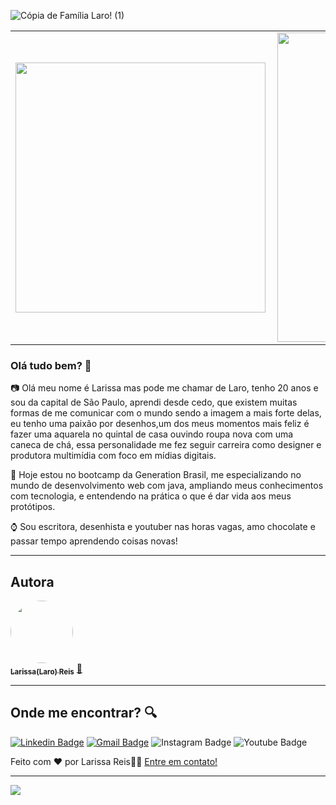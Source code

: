![Cópia de Família Laro! (1)](https://user-images.githubusercontent.com/79121527/109430286-583d1c80-79df-11eb-8219-2e19214dc287.jpg)

<center>
<table>
    <tr>
        <td><img width="400px" align="left" src="https://github-readme-stats.vercel.app/api/top-langs/?username=laroreis&hide=html&layout=compact&theme=buefy" /></td>
        <td><img width="495px" align="left" src="https://github-readme-stats.vercel.app/api?username=laroreis&theme=buefy"/></td>
    </tr>   
</table>
</center>  



### Olá tudo bem? 👋

📷 Olá meu nome é Larissa mas pode me chamar de Laro,  tenho 20 anos e sou da capital de São Paulo, aprendi desde cedo, que existem muitas formas de me comunicar com o mundo sendo a imagem a mais forte delas, eu tenho uma paixão por desenhos,um dos meus momentos mais feliz é fazer uma aquarela no quintal de casa ouvindo roupa nova com uma caneca de chá, essa personalidade me fez seguir carreira como designer e produtora multimídia com foco em mídias digitais.

📝 Hoje estou no bootcamp da Generation Brasil, me especializando no mundo de desenvolvimento web com java, ampliando meus conhecimentos com tecnologia, e entendendo na prática o que é dar vida aos meus protótipos.

⌚ Sou escritora, desenhista e youtuber nas horas vagas, amo chocolate e passar tempo aprendendo coisas novas!

---

## Autora 

<a href="https://larissamreis3.myportfolio.com/">
 <img style="border-radius: 50%;" src="https://avatars.githubusercontent.com/u/79121527?s=400&u=0489c8337514ef5aecb1307f8cf402def7063810&v=4" width="100px;" alt=""/>
 <br />
 <sub><b>Larissa(Laro) Reis</b></sub></a> <a href="https://larissamreis3.myportfolio.com/" title="LarissaReis">🚀</a>
 <br />
 
 ---
 ## Onde me encontrar? :mag:  
 
[![Linkedin Badge](https://img.shields.io/badge/-Larissa-blue?style=flat-square&logo=Linkedin&logoColor=white&link=https://www.linkedin.com/in/larissamreis/)](https://www.linkedin.com/in/larissamreis/) 
[![Gmail Badge](https://img.shields.io/badge/-laroreis3@gmail.com-c14438?style=flat-square&logo=Gmail&logoColor=white&link=mailto:laroreis3@gmail.com)](mailto:laroreis3@gmail.com)
![Instagram Badge](https://img.shields.io/badge/-LaroProducoes-yellow?style=flat-square&logo=Instagram&logoColor=white&link=https://www.instagram.com/laro_producoes/)
![Youtube Badge](https://img.shields.io/badge/-CanalLaroProducoes-red?style=flat-square&logo=Youtube&logoColor=white&link=https://www.youtube.com/channel/UCdB6k7xnBsEmdEIreJt9A8A)




Feito com ❤️ por Larissa Reis👋🏽 [Entre em contato!](https://www.linkedin.com/in/larissamreis/)

---

![](https://komarev.com/ghpvc/?username=laroreis&color=blue&style=flat)
